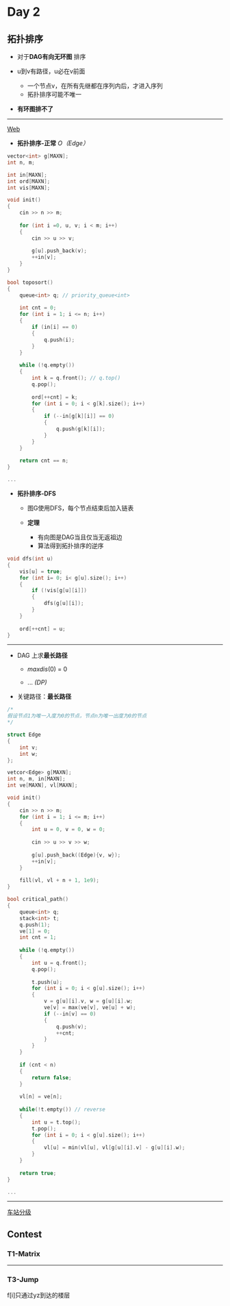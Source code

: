 # Day 2



## 拓扑排序

+ 对于**DAG有向无环图** 排序

+ u到v有路径，u必在v前面
  + 一个节点v，在所有先继都在序列内后，才进入序列
  + 拓扑排序可能不唯一
  
+ **有环图排不了**



---

[Web](http://www.xmoj.tech/problem.php?cid=3755&pid=1)

+ **拓扑排序-正常**  *O（Edge）*

```c++
vector<int> g[MAXN];
int n, m;

int in[MAXN];
int ord[MAXN];
int vis[MAXN];

void init()
{
    cin >> n >> m;
    
    for (int i =0, u, v; i < m; i++)
    {
        cin >> u >> v;
        
        g[u].push_back(v);
        ++in[v];
    }
}

bool toposort()
{
    queue<int> q; // priority_queue<int>
    
    int cnt = 0;
    for (int i = 1; i <= n; i++)
    {
        if (in[i] == 0)
        {
            q.push(i);
        }
    }
    
    while (!q.empty())
    {
        int k = q.front(); // q.top()
    	q.pop();
        
        ord[++cnt] = k;
        for (int i = 0; i < g[k].size(); i++)
        {
            if (--in[g[k][i]] == 0)
            {
                q.push(g[k][i]);
            }
        }
    }
    
    return cnt == n;
}

...
```


+ **拓扑排序-DFS**

  + 图G使用DFS，每个节点结束后加入链表
  + **定理**

    + 有向图是DAG当且仅当无返祖边
    + 算法得到拓扑排序的逆序

```c++
void dfs(int u)
{
    vis[u] = true;
    for (int i= 0; i< g[u].size(); i++)
    {
        if (!vis[g[u][i]])
        {
            dfs(g[u][i]);
		}
    }
    
    ord[++cnt] = u;
}
```



---

+ DAG 上求**最长路径**
  + *maxdis*(0) = 0

  + ... *(DP)*

+ 关键路径：**最长路径**

```c++
/*
假设节点1为唯一入度为0的节点，节点n为唯一出度为0的节点
*/

struct Edge
{
    int v;
    int w;
};

vetcor<Edge> g[MAXN]; 
int n, m, in[MAXN];
int ve[MAXN], vl[MAXN];

void init()
{
    cin >> n >> m;
    for (int i = 1; i <= m; i++)
    {
        int u = 0, v = 0, w = 0;
        
        cin >> u >> v >> w;
        
        g[u].push_back((Edge){v, w});
        ++in[v];
    }
    
    fill(vl, vl + n + 1, 1e9);
}

bool critical_path()
{
    queue<int> q;
    stack<int> t;
    q.push(1);
    ve[1] = 0;
    int cnt = 1;
    
    while (!q.empty())
    {
        int u = q.front();
    	q.pop();
        
        t.push(u);
        for (int i = 0; i < g[u].size(); i++)
        {
            v = g[u][i].v, w = g[u][i].w;
            ve[v] = max(ve[v], ve[u] + w);
            if (--in[v] == 0)
            {
                q.push(v);
                ++cnt;
            }
        }
    }
    
    if (cnt < n)
    {
        return false;
    }
    
    vl[n] = ve[n];
    
    while(!t.empty()) // reverse
    {
        int u = t.top();
        t.pop();
        for (int i = 0; i < g[u].size(); i++)
        {
            vl[u] = min(vl[u], vl[g[u][i].v] - g[u][i].w);
        }
    }
    
    return true;
}

...
```

  

---

[车站分级](http://www.xmoj.tech/problem.php?cid=3755&pid=2)



## Contest



### T1-Matrix



---



### T3-Jump

f[i]只通过yz到达的楼层

